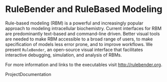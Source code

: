 # RuleBender and RuleBased Modeling #
Rule-based modeling (RBM) is a powerful and increasingly popular approach to modeling intracellular biochemistry. Current interfaces for RBM are predominantly text-based and command-line driven. Better visual tools are needed to make RBM accessible to a broad range of users, to make specification of models less error prone, and to improve workflows. We present `RuleBender`, an open-source visual interface that facilitates interactive debugging, simulation, and analysis of RBMs.

For more information and links to the executables visit http://rulebender.org.

ProjectDocumentation